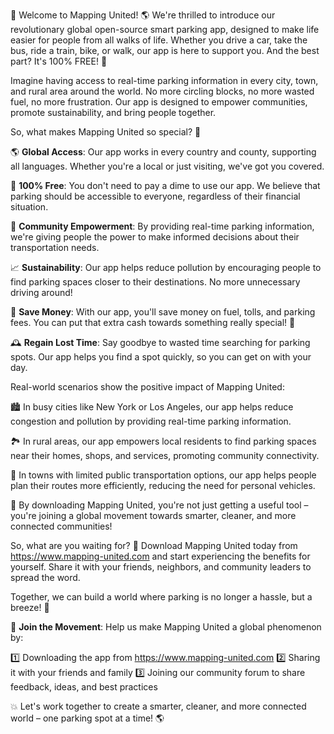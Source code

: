 🎉 Welcome to Mapping United! 🌎 We're thrilled to introduce our revolutionary global open-source smart parking app, designed to make life easier for people from all walks of life. Whether you drive a car, take the bus, ride a train, bike, or walk, our app is here to support you. And the best part? It's 100% FREE! 💸

Imagine having access to real-time parking information in every city, town, and rural area around the world. No more circling blocks, no more wasted fuel, no more frustration. Our app is designed to empower communities, promote sustainability, and bring people together.

So, what makes Mapping United so special? 🤔

🌎 **Global Access**: Our app works in every country and county, supporting all languages. Whether you're a local or just visiting, we've got you covered.

💯 **100% Free**: You don't need to pay a dime to use our app. We believe that parking should be accessible to everyone, regardless of their financial situation.

🌟 **Community Empowerment**: By providing real-time parking information, we're giving people the power to make informed decisions about their transportation needs.

📈 **Sustainability**: Our app helps reduce pollution by encouraging people to find parking spaces closer to their destinations. No more unnecessary driving around!

💸 **Save Money**: With our app, you'll save money on fuel, tolls, and parking fees. You can put that extra cash towards something really special! 🎁

🕰️ **Regain Lost Time**: Say goodbye to wasted time searching for parking spots. Our app helps you find a spot quickly, so you can get on with your day.

Real-world scenarios show the positive impact of Mapping United:

🏙️ In busy cities like New York or Los Angeles, our app helps reduce congestion and pollution by providing real-time parking information.

🏞️ In rural areas, our app empowers local residents to find parking spaces near their homes, shops, and services, promoting community connectivity.

🚌 In towns with limited public transportation options, our app helps people plan their routes more efficiently, reducing the need for personal vehicles.

💪 By downloading Mapping United, you're not just getting a useful tool – you're joining a global movement towards smarter, cleaner, and more connected communities!

So, what are you waiting for? 🎉 Download Mapping United today from https://www.mapping-united.com and start experiencing the benefits for yourself. Share it with your friends, neighbors, and community leaders to spread the word.

Together, we can build a world where parking is no longer a hassle, but a breeze! 💨

🌟 **Join the Movement**: Help us make Mapping United a global phenomenon by:

1️⃣ Downloading the app from https://www.mapping-united.com
2️⃣ Sharing it with your friends and family
3️⃣ Joining our community forum to share feedback, ideas, and best practices

💥 Let's work together to create a smarter, cleaner, and more connected world – one parking spot at a time! 🌎